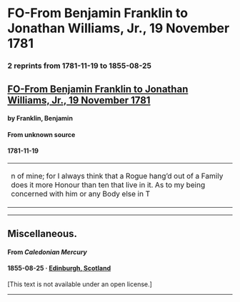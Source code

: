 
# FO-From Benjamin Franklin to Jonathan Williams, Jr., 19 November 1781

### 2 reprints from 1781-11-19 to 1855-08-25

## [FO-From Benjamin Franklin to Jonathan Williams, Jr., 19 November 1781](https://founders.archives.gov/documents/Franklin/01-36-02-0044)

#### by Franklin, Benjamin

#### From unknown source

#### 1781-11-19

<table style="width: 100%;"><tr><td style="width: 50%">

n of mine; for I always think that a Rogue hang’d out of a Family does it more Honour than ten that live in it. As to my being concerned with him or any Body else in T
</td></tr></table>

---

## Miscellaneous.

#### From _Caledonian Mercury_

#### 1855-08-25 &middot; [Edinburgh, Scotland](http://dbpedia.org/resource/Edinburgh)

[This text is not available under an open license.]

---

